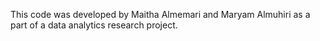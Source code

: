This code was developed by Maitha Almemari and Maryam Almuhiri as a part of a data analytics research project.
